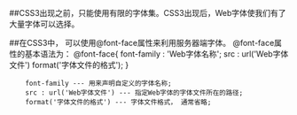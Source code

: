 ##CSS3出现之前，只能使用有限的字体集。CSS3出现后，Web字体使我们有了大量字体可以选择。

##在CSS3中， 可以使用@font-face属性来利用服务器端字体。
    @font-face属性的基本语法为：
        @font-face{
            font-family : 'Web字体名称';
            src : url('Web字体文件') format('字体文件的格式');
        }

        font-family --- 用来声明自定义的字体名称;
        src : url('Web字体文件') --- 指定Web字体的字体文件所在的路径;
        format('字体文件的格式') --- 字体文件格式， 通常省略;